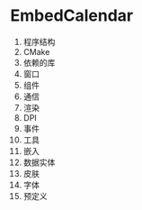 # EmbedCalendar

1. 程序结构
1. CMake
1. 依赖的库
1. 窗口
1. 组件
1. 通信
1. 渲染
1. DPI
1. 事件
1. 工具
1. 嵌入
1. 数据实体
1. 皮肤
1. 字体
1. 预定义


